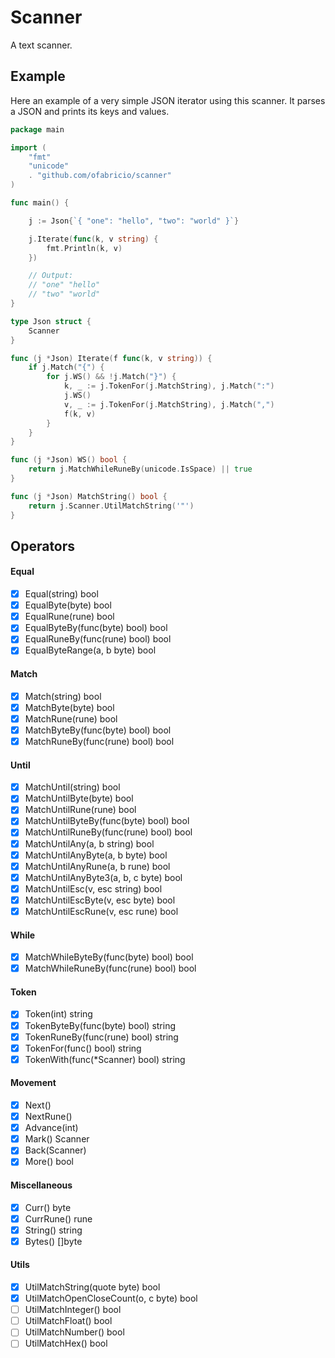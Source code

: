 # Scanner

A text scanner.

## Example

Here an example of a very simple JSON iterator using this scanner.
It parses a JSON and prints its keys and values.

```go
package main

import (
    "fmt"
    "unicode"
    . "github.com/ofabricio/scanner"
)

func main() {

    j := Json{`{ "one": "hello", "two": "world" }`}

    j.Iterate(func(k, v string) {
        fmt.Println(k, v)
    })

    // Output:
    // "one" "hello"
    // "two" "world"
}

type Json struct {
    Scanner
}

func (j *Json) Iterate(f func(k, v string)) {
    if j.Match("{") {
        for j.WS() && !j.Match("}") {
            k, _ := j.TokenFor(j.MatchString), j.Match(":")
            j.WS()
            v, _ := j.TokenFor(j.MatchString), j.Match(",")
            f(k, v)
        }
    }
}

func (j *Json) WS() bool {
    return j.MatchWhileRuneBy(unicode.IsSpace) || true
}

func (j *Json) MatchString() bool {
    return j.Scanner.UtilMatchString('"')
}
```

## Operators

#### Equal

- [x] Equal(string) bool
- [x] EqualByte(byte) bool
- [x] EqualRune(rune) bool
- [x] EqualByteBy(func(byte) bool) bool
- [x] EqualRuneBy(func(rune) bool) bool
- [x] EqualByteRange(a, b byte) bool

#### Match

- [x] Match(string) bool
- [x] MatchByte(byte) bool
- [x] MatchRune(rune) bool
- [x] MatchByteBy(func(byte) bool) bool
- [x] MatchRuneBy(func(rune) bool) bool

#### Until

- [x] MatchUntil(string) bool
- [x] MatchUntilByte(byte) bool
- [x] MatchUntilRune(rune) bool
- [x] MatchUntilByteBy(func(byte) bool) bool
- [x] MatchUntilRuneBy(func(rune) bool) bool
- [x] MatchUntilAny(a, b string) bool
- [x] MatchUntilAnyByte(a, b byte) bool
- [x] MatchUntilAnyRune(a, b rune) bool
- [x] MatchUntilAnyByte3(a, b, c byte) bool
- [x] MatchUntilEsc(v, esc string) bool
- [x] MatchUntilEscByte(v, esc byte) bool
- [x] MatchUntilEscRune(v, esc rune) bool

#### While

- [x] MatchWhileByteBy(func(byte) bool) bool
- [x] MatchWhileRuneBy(func(rune) bool) bool

#### Token

- [x] Token(int) string
- [x] TokenByteBy(func(byte) bool) string
- [x] TokenRuneBy(func(rune) bool) string
- [x] TokenFor(func() bool) string
- [x] TokenWith(func(*Scanner) bool) string

#### Movement

- [x] Next()
- [x] NextRune()
- [x] Advance(int)
- [x] Mark() Scanner
- [x] Back(Scanner)
- [x] More() bool

#### Miscellaneous

- [x] Curr() byte
- [x] CurrRune() rune
- [x] String() string
- [x] Bytes() []byte

#### Utils

- [x] UtilMatchString(quote byte) bool
- [x] UtilMatchOpenCloseCount(o, c byte) bool
- [ ] UtilMatchInteger() bool
- [ ] UtilMatchFloat() bool
- [ ] UtilMatchNumber() bool
- [ ] UtilMatchHex() bool
